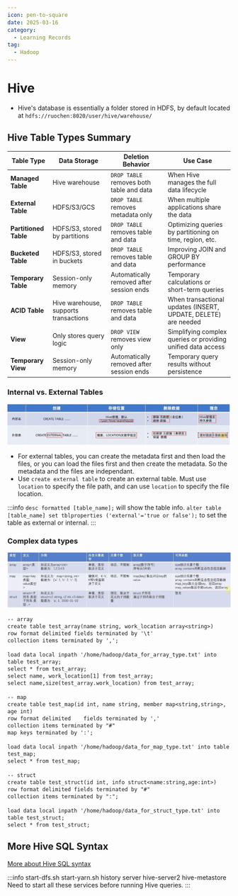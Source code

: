 ```yaml
---
icon: pen-to-square
date: 2025-03-16
category:
  - Learning Records
tag:
  - Hadoop
---
```


# Hive

- Hive's database is essentially a folder stored in HDFS, by default located at `hdfs://ruochen:8020/user/hive/warehouse/`

## Hive Table Types Summary

| Table Type       | Data Storage            | Deletion Behavior                     | Use Case                                    |
|-----------------|------------------------|--------------------------------------|---------------------------------------------|
| **Managed Table** | Hive warehouse         | `DROP TABLE` removes both table and data | When Hive manages the full data lifecycle |
| **External Table** | HDFS/S3/GCS            | `DROP TABLE` removes metadata only   | When multiple applications share the data  |
| **Partitioned Table** | HDFS/S3, stored by partitions | `DROP TABLE` removes table and data | Optimizing queries by partitioning on time, region, etc. |
| **Bucketed Table** | HDFS/S3, stored in buckets | `DROP TABLE` removes table and data | Improving JOIN and GROUP BY performance    |
| **Temporary Table** | Session-only memory   | Automatically removed after session ends | Temporary calculations or short-term queries |
| **ACID Table** | Hive warehouse, supports transactions | `DROP TABLE` removes table and data | When transactional updates (INSERT, UPDATE, DELETE) are needed |
| **View** | Only stores query logic | `DROP VIEW` removes view only | Simplifying complex queries or providing unified data access |
| **Temporary View** | Session-only memory | Automatically removed after session ends | Temporary query results without persistence |

### Internal vs. External Tables
![internal vs. external tables](Internal_vs_external_tables.png)

- For external tables, you can create the metadata first and then load the files, or you can load the files first and then create the metadata. So the metadata and the files are independant.
- Use `create external table` to create an external table. Must use `location` to specify the file path, and can use `location` to specify the file location.

:::info
`desc formatted [table_name];` will show the table info.
`alter table [table_name] set tblproperties ('external'='true or false');` to set the table as external or internal.
:::

### Complex data types
![array, map, and struct](array_map_struct.png)
```hive
-- array
create table test_array(name string, work_location array<string>)
row format delimited fields terminated by '\t'
collection items terminated by ',';

load data local inpath '/home/hadoop/data_for_array_type.txt' into table test_array;
select * from test_array;
select name, work_location[1] from test_array;
select name,size(test_array.work_location) from test_array;

-- map
create table test_map(id int, name string, member map<string,string>, age int)
row format delimited    fields terminated by ','
collection items terminated by "#"
map keys terminated by ':';

load data local inpath '/home/hadoop/data_for_map_type.txt' into table test_map;
select * from test_map;

-- struct
create table test_struct(id int, info struct<name:string,age:int>)
row format delimited fields terminated by "#"
collection items terminated by ":";

load data local inpath '/home/hadoop/data_for_struct_type.txt' into table test_struct;
select * from test_struct;
```

## More Hive SQL Syntax
[More about Hive SQL syntax](../../zh/posts/hive/Hive-SQL语法大全.md)

:::info
start-dfs.sh
start-yarn.sh
history server
hive-server2
hive-metastore
Need to start all these services before running Hive queries.
:::
